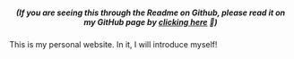 <h5 align="center">(If you are seeing this through the Readme on Github, please read it on my GitHub page by <a href="https://luizeduardomr.github.io/aboutme/">clicking here</a> 🙂)</h5>

This is my personal website. In it, I will introduce myself!
